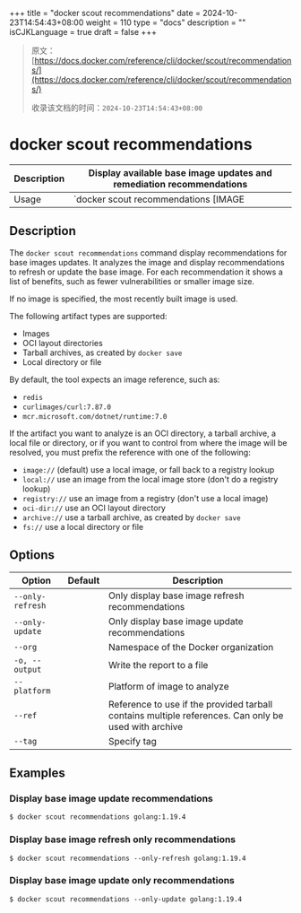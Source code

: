 +++
title = "docker scout recommendations"
date = 2024-10-23T14:54:43+08:00
weight = 110
type = "docs"
description = ""
isCJKLanguage = true
draft = false
+++

> 原文：[https://docs.docker.com/reference/cli/docker/scout/recommendations/](https://docs.docker.com/reference/cli/docker/scout/recommendations/)
>
> 收录该文档的时间：`2024-10-23T14:54:43+08:00`

# docker scout recommendations

| Description | Display available base image updates and remediation recommendations |
| :---------- | ------------------------------------------------------------ |
| Usage       | `docker scout recommendations [IMAGE|DIRECTORY|ARCHIVE]`     |

## Description

The `docker scout recommendations` command display recommendations for base images updates. It analyzes the image and display recommendations to refresh or update the base image. For each recommendation it shows a list of benefits, such as fewer vulnerabilities or smaller image size.

If no image is specified, the most recently built image is used.

The following artifact types are supported:

- Images
- OCI layout directories
- Tarball archives, as created by `docker save`
- Local directory or file

By default, the tool expects an image reference, such as:

- `redis`
- `curlimages/curl:7.87.0`
- `mcr.microsoft.com/dotnet/runtime:7.0`

If the artifact you want to analyze is an OCI directory, a tarball archive, a local file or directory, or if you want to control from where the image will be resolved, you must prefix the reference with one of the following:

- `image://` (default) use a local image, or fall back to a registry lookup
- `local://` use an image from the local image store (don't do a registry lookup)
- `registry://` use an image from a registry (don't use a local image)
- `oci-dir://` use an OCI layout directory
- `archive://` use a tarball archive, as created by `docker save`
- `fs://` use a local directory or file

## Options

| Option           | Default | Description                                                  |
| ---------------- | ------- | ------------------------------------------------------------ |
| `--only-refresh` |         | Only display base image refresh recommendations              |
| `--only-update`  |         | Only display base image update recommendations               |
| `--org`          |         | Namespace of the Docker organization                         |
| `-o, --output`   |         | Write the report to a file                                   |
| `--platform`     |         | Platform of image to analyze                                 |
| `--ref`          |         | Reference to use if the provided tarball contains multiple references. Can only be used with archive |
| `--tag`          |         | Specify tag                                                  |

## Examples

### Display base image update recommendations



```console
$ docker scout recommendations golang:1.19.4
```

### Display base image refresh only recommendations



```console
$ docker scout recommendations --only-refresh golang:1.19.4
```

### Display base image update only recommendations



```console
$ docker scout recommendations --only-update golang:1.19.4
```
